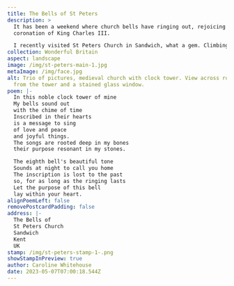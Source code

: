 ```yaml
---
title: The Bells of St Peters
description: >
  It has been a weekend where church bells have ringing out, rejoicing in the
  coronation of King Charles III.

  I recently visited St Peters Church in Sandwich, what a gem. Climbing the clock tower afforded some wonderful views and on the way up I learnt the bells have inscriptions on them, giving them a message to ring out. How cool is that?
collection: Wonderful Britain
aspect: landscape
image: /img/st-peters-main-1.jpg
metaImage: /img/face.jpg
alt: Trio of pictures, medieval church with clock tower. View across rooftops
  from the tower and a stained glass window.
poem: |-
  In this noble clock tower of mine
  My bells sound out 
  with the chime of time
  Inscribed in their hearts 
  is a message to sing
  of love and peace
  and joyful things.
  The songs are rooted deep in my bones
  their purpose resonant in my stones.

  The eighth bell's beautiful tone
  Sounds at night to call you home
  The inscription is lost to the past
  so, for as long as the ringing lasts
  Let the purpose of this bell
  lay within your heart.
alignPoemLeft: false
removePostcardPadding: false
address: |-
  The Bells of 
  St Peters Church
  Sandwich
  Kent 
  UK
stamp: /img/st-peters-stamp-1-.png
showStampInPreview: true
author: Caroline Whitehouse
date: 2023-05-07T07:00:18.544Z
---
```


